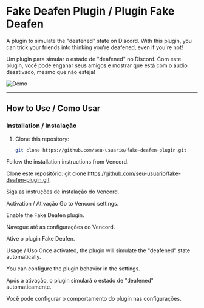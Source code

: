 # Fake Deafen Plugin / Plugin Fake Deafen

A plugin to simulate the "deafened" state on Discord. With this plugin, you can trick your friends into thinking you're deafened, even if you're not!

Um plugin para simular o estado de "deafened" no Discord. Com este plugin, você pode enganar seus amigos e mostrar que está com o áudio desativado, mesmo que não esteja!

![Demo](https://via.placeholder.com/800x400.png?text=Plugin+Demo) <!-- Substitua por um GIF ou imagem real -->

---

## How to Use / Como Usar

### Installation / Instalação
1. Clone this repository:
   ```bash
   git clone https://github.com/seu-usuario/fake-deafen-plugin.git

Follow the installation instructions from Vencord.

Clone este repositório:
   git clone https://github.com/seu-usuario/fake-deafen-plugin.git

Siga as instruções de instalação do Vencord.

Activation / Ativação
Go to Vencord settings.

Enable the Fake Deafen plugin.

Navegue até as configurações do Vencord.

Ative o plugin Fake Deafen.

Usage / Uso
Once activated, the plugin will simulate the "deafened" state automatically.

You can configure the plugin behavior in the settings.

Após a ativação, o plugin simulará o estado de "deafened" automaticamente.

Você pode configurar o comportamento do plugin nas configurações.